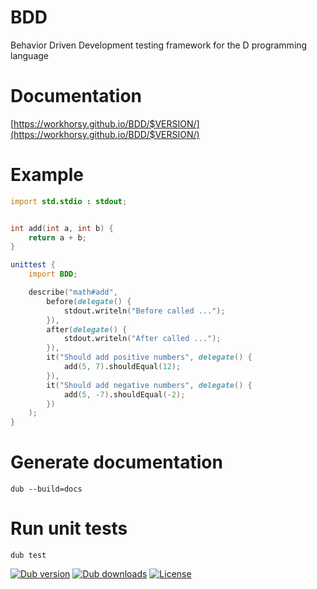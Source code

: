 # BDD
Behavior Driven Development testing framework for the D programming language

# Documentation

[https://workhorsy.github.io/BDD/$VERSION/](https://workhorsy.github.io/BDD/$VERSION/)

# Example

```d
import std.stdio : stdout;


int add(int a, int b) {
	return a + b;
}

unittest {
	import BDD;

	describe("math#add",
		before(delegate() {
			stdout.writeln("Before called ...");
		}),
		after(delegate() {
			stdout.writeln("After called ...");
		}),
		it("Should add positive numbers", delegate() {
			add(5, 7).shouldEqual(12);
		}),
		it("Should add negative numbers", delegate() {
			add(5, -7).shouldEqual(-2);
		})
	);
}
```

# Generate documentation

```
dub --build=docs
```

# Run unit tests

```
dub test
```

[![Dub version](https://img.shields.io/dub/v/bdd.svg)](https://code.dlang.org/packages/bdd)
[![Dub downloads](https://img.shields.io/dub/dt/bdd.svg)](https://code.dlang.org/packages/bdd)
[![License](https://img.shields.io/badge/license-BSL_1.0-blue.svg)](https://raw.githubusercontent.com/workhorsy/BDD/master/LICENSE)
